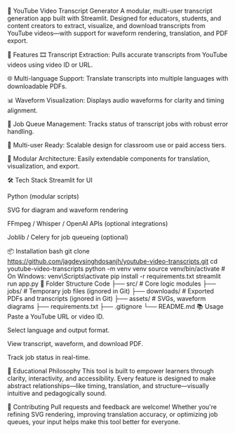 📘 YouTube Video Transcript Generator
A modular, multi-user transcript generation app built with Streamlit. Designed for educators, students, and content creators to extract, visualize, and download transcripts from YouTube videos—with support for waveform rendering, translation, and PDF export.

🚀 Features
🎞️ Transcript Extraction: Pulls accurate transcripts from YouTube videos using video ID or URL.

🌐 Multi-language Support: Translate transcripts into multiple languages with downloadable PDFs.

📊 Waveform Visualization: Displays audio waveforms for clarity and timing alignment.

🧠 Job Queue Management: Tracks status of transcript jobs with robust error handling.

👥 Multi-user Ready: Scalable design for classroom use or paid access tiers.

🧩 Modular Architecture: Easily extendable components for translation, visualization, and export.

🛠️ Tech Stack
Streamlit for UI

Python (modular scripts)

SVG for diagram and waveform rendering

FFmpeg / Whisper / OpenAI APIs (optional integrations)

Joblib / Celery for job queueing (optional)

📦 Installation
bash
git clone https://github.com/jagdevsinghdosanjh/youtube-video-transcripts.git
cd youtube-video-transcripts
python -m venv venv
source venv/bin/activate  # On Windows: venv\Scripts\activate
pip install -r requirements.txt
streamlit run app.py
📁 Folder Structure
Code
├── src/                  # Core logic modules
├── jobs/                 # Temporary job files (ignored in Git)
├── downloads/            # Exported PDFs and transcripts (ignored in Git)
├── assets/               # SVGs, waveform diagrams
├── requirements.txt
├── .gitignore
└── README.md
📚 Usage
Paste a YouTube URL or video ID.

Select language and output format.

View transcript, waveform, and download PDF.

Track job status in real-time.

🧠 Educational Philosophy
This tool is built to empower learners through clarity, interactivity, and accessibility. Every feature is designed to make abstract relationships—like timing, translation, and structure—visually intuitive and pedagogically sound.

🤝 Contributing
Pull requests and feedback are welcome! Whether you're refining SVG rendering, improving translation accuracy, or optimizing job queues, your input helps make this tool better for everyone.